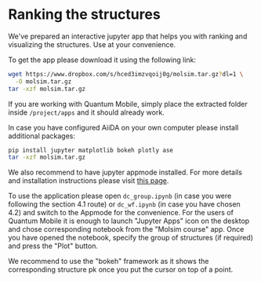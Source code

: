 Ranking the structures
======================

We've prepared an interactive jupyter app that helps you with ranking
and visualizing the structures. Use at your convenience.

To get the app please download it using the following link:

```bash
wget https://www.dropbox.com/s/hced3imzvqoij0g/molsim.tar.gz?dl=1 \
  -O molsim.tar.gz 
tar -xzf molsim.tar.gz
```

If you are working with Quantum Mobile, simply place the extracted
folder inside `/project/apps` and it should already work.

In case you have configured AiiDA on your own computer please install
additional packages:

```bash
pip install jupyter matplotlib bokeh plotly ase 
tar -xzf molsim.tar.gz
```

We also recommend to have jupyter appmode installed. For more details
and installation instructions please visit [this
page](https://github.com/oschuett/appmode).

To use the application please open `dc_group.ipynb` (in case you were
following the section 4.1 route) or `dc_wf.ipynb` (in case you have
chosen 4.2) and switch to the Appmode for the convenience. For the users
of Quantum Mobile it is enough to launch "Jupyter Apps" icon on the
desktop and chose corresponding notebook from the "Molsim course" app.
Once you have opened the notebook, specify the group of structures (if
required) and press the "Plot" button.

We recommend to use the "bokeh" framework as it shows the corresponding
structure pk once you put the cursor on top of a point.

